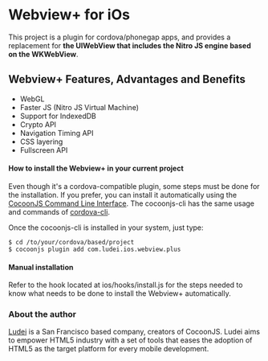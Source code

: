 # Webview+ for iOs #

This project is a plugin for cordova/phonegap apps, and provides a replacement for **the UIWebView that includes the Nitro JS engine based on the WKWebView**.

## Webview+ Features, Advantages and Benefits  ##

* WebGL
* Faster JS (Nitro JS Virtual Machine)
* Support for IndexedDB 
* Crypto API
* Navigation Timing API
* CSS layering
* Fullscreen API

#### How to install the Webview+ in your current project ####

Even though it's a cordova-compatible plugin, some steps must be done for the installation. If you prefer, you can install it automatically using the [CocoonJS Command Line Interface](https://github.com/ludei/cocoonjs-cli). The cocoonjs-cli has the same usage and commands of [cordova-cli](https://github.com/apache/cordova-cli#project-commands).

Once the cocoonjs-cli is installed in your system, just type:

```
$ cd /to/your/cordova/based/project
$ cocoonjs plugin add com.ludei.ios.webview.plus
```

#### Manual installation  ####

Refer to the hook located at ios/hooks/install.js for the steps needed to know what needs to be done to install the Webview+ automatically.

### About the author ###

[Ludei](http://www.ludei.com) is a San Francisco based company, creators of CocoonJS. Ludei aims to empower HTML5 industry with a set of tools that eases the adoption of HTML5 as the target platform for every mobile development.
